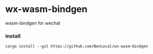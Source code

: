 # wx-wasm-bindgen

wasm-bindgen for wechat

### install

```
cargo install --git https://github.com/BenLocal/wx-wasm-bindgen
```
